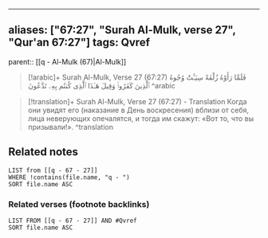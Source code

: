 
---
aliases: ["67:27", "Surah Al-Mulk, verse 27", "Qur'an 67:27"]
tags: Qvref
---

parent:: [[q - Al-Mulk (67)|Al-Mulk]]

> [!arabic]+ Surah Al-Mulk, Verse 27 (67:27)
> <span class="quran-arabic">فَلَمَّا رَأَوْهُ زُلْفَةً سِيٓـَٔتْ وُجُوهُ ٱلَّذِينَ كَفَرُوا۟ وَقِيلَ هَـٰذَا ٱلَّذِى كُنتُم بِهِۦ تَدَّعُونَ</span>
^arabic

> [!translation]+ Surah Al-Mulk, Verse 27 (67:27) - Translation
> Когда они увидят его (наказание в День воскресения) вблизи от себя, лица неверующих опечалятся, и тогда им скажут: «Вот то, что вы призывали!».
^translation



## Related notes
```dataview
LIST from [[q - 67 - 27]]
WHERE !contains(file.name, "q - ")
SORT file.name ASC
```

### Related verses (footnote backlinks)
```dataview
LIST FROM [[q - 67 - 27]] AND #Qvref
SORT file.name ASC
```

